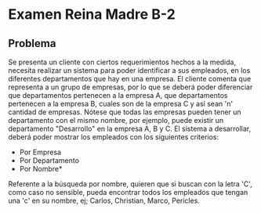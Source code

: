 # Examen Reina Madre B-2

## Problema

Se presenta un cliente con ciertos requerimientos hechos a la medida, necesita realizar un sistema
para poder identificar a sus empleados, en los diferentes departamentos que hay en una empresa.
El cliente comenta que representa a un grupo de empresas, por lo que se deberá poder diferenciar
que departamentos pertenecen a la empresa A, que departamentos pertenecen a la empresa B,
cuales son de la empresa C y así sean 'n' cantidad de empresas. Nótese que todas las empresas
pueden tener un departamento con el mismo nombre, por ejemplo, puede existir un departamento
"Desarrollo" en la empresa A, B y C.
El sistema a desarrollar, deberá poder mostrar los empleados con los siguientes criterios:
- Por Empresa
- Por Departamento
- Por Nombre*

Referente a la búsqueda por nombre, quieren que si buscan con la letra 'C', como caso no sensible,
pueda encontrar todos los empleados que tengan una 'c' en su nombre, ej;
Carlos, Christian, Marco, Pericles.

